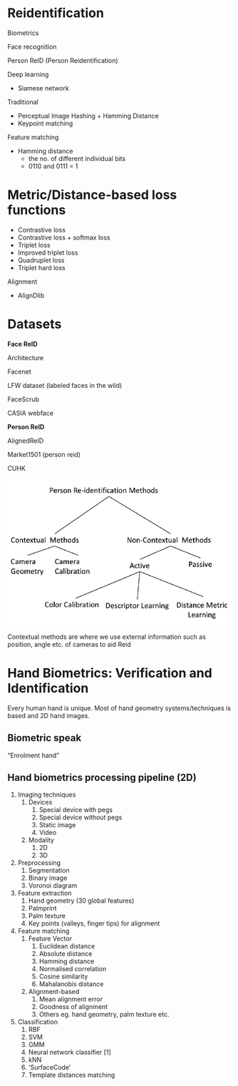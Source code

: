 # Reidentification

Biometrics

Face recognition

Person ReID (Person Reidentification)

Deep learning

- Siamese network

Traditional

- Perceptual Image Hashing + Hamming Distance
- Keypoint matching

Feature matching

- Hamming distance
    - the no. of different individual bits
    - 0110 and 0111 = 1

# **Metric/Distance-based loss functions**

- Contrastive loss
- Contrastive loss + softmax loss
- Triplet loss
- Improved triplet loss
- Quadruplet loss
- Triplet hard loss

Alignment

- AlignDlib

# **Datasets**

**Face ReID**

Architecture

Facenet

LFW dataset (labeled faces in the wild)

FaceScrub

CASIA webface

**Person ReID**

AlignedReID

Market1501 (person reid)

CUHK

![Person reidentification methods](./reidentification-01.png)

Contextual methods are where we use external information such as position, angle etc. of cameras to aid Reid

# **Hand Biometrics: Verification and Identification**

Every human hand is unique. Most of hand geometry systems/techniques is based and 2D hand images.

## **Biometric speak**

“Enrolment hand”

## **Hand biometrics processing pipeline (2D)**

1. Imaging techniques
    1. Devices
        1. Special device with pegs
        2. Special device without pegs
        3. Static image
        4. Video
    2. Modality
        1. 2D
        2. 3D
2. Preprocessing
    1. Segmentation
    2. Binary image
    3. Voronoi diagram
3. Feature extraction
    1. Hand geometry (30 global features)
    2. Palmprint
    3. Palm texture
    4. Key points (valleys, finger tips) for alignment
4. Feature matching
    1. Feature Vector
        1. Euclidean distance
        2. Absolute distance
        3. Hamming distance
        4. Normalised correlation
        5. Cosine similarity
        6. Mahalanobis distance
    2. Alignment-based
        1. Mean alignment error
        2. Goodness of alignment
        3. Others eg. hand geometry, palm texture etc.
5. Classification
    1. RBF
    2. SVM
    3. GMM
    4. Neural network classifier [1]
    5. kNN
    6. ‘SurfaceCode’
    7. Template distances matching
